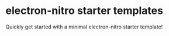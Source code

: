 # electron-nitro starter templates

Quickly get started with a minimal electron-nitro starter template!
